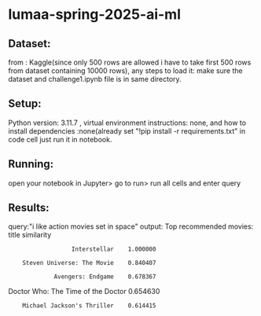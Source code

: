 # lumaa-spring-2025-ai-ml
## Dataset:
from : Kaggle(since only 500 rows are allowed i have to take first 500 rows from dataset containing 10000 rows), any steps to load it: make sure the dataset and challenge1.ipynb file is in same directory.

## Setup: 
Python version: 3.11.7 , virtual environment instructions: none, and how to install dependencies :none(already set "!pip install -r requirements.txt" in code cell just run it in notebook.

## Running: 
open your notebook in Jupyter> go to run> run all cells and enter query 

## Results:
query:"i like action movies set in space"
output:  Top recommended movies:
                             title  similarity
                             
                      Interstellar    1.000000
                      
        Steven Universe: The Movie    0.840407
        
                 Avengers: Endgame    0.678367
                 
Doctor Who: The Time of the Doctor    0.654630

        Michael Jackson's Thriller    0.614415




